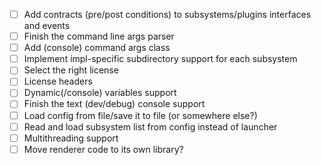 - [ ] Add contracts (pre/post conditions) to subsystems/plugins interfaces and events
- [ ] Finish the command line args parser
- [ ] Add (console) command args class
- [ ] Implement impl-specific subdirectory support for each subsystem
- [ ] Select the right license
- [ ] License headers
- [ ] Dynamic(/console) variables support
- [ ] Finish the text (dev/debug) console support
- [ ] Load config from file/save it to file (or somewhere else?)
- [ ] Read and load subsystem list from config instead of launcher
- [ ] Multithreading support
- [ ] Move renderer code to its own library?